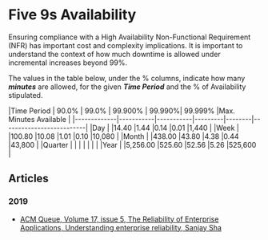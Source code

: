 
# Five 9s Availability

Ensuring compliance with a High Availability Non-Functional Requirement (NFR) has important cost and complexity implications. It is important to understand the context of how much downtime is allowed under incremental increases beyond 99%.    

The values in the table below, under the % columns, indicate how many __*minutes*__ are allowed, for the given __*Time Period*__ and the % of Availability stipulated.

|Time Period  | 90.0%     | 99.0%     | 99.900% | 99.990%| 99.999%   |Max. Minutes Available |
|-------------|-----------|-----------|---------|--------|--------------------------|
|Day          |           |14.40      |1.44     |0.14    |0.01       |1,440         |
|Week         |           |100.80     |10.08    |1.01    |0.10       |10,080        |
|Month        |           |438.00     |43.80    |4.38    |0.44       |43,800        |
|Quarter      |           |           |         |        |           |              |
|Year         |           |5,256.00   |525.60   |52.56   |5.26       |525,600       |


## Articles

### 2019
- [ACM Queue, Volume 17, issue 5, The Reliability of Enterprise Applications, Understanding enterprise reliability, Sanjay Sha](https://queue.acm.org/detail.cfm?id=3374665)
